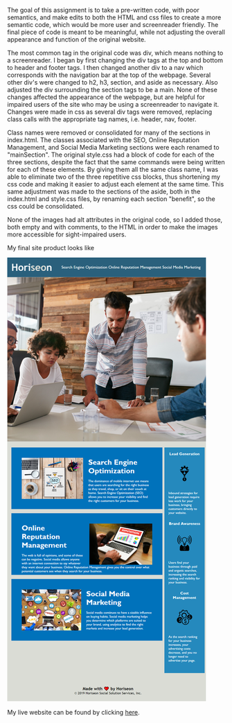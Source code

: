 The goal of this assignment is to take a pre-written code, with poor semantics, and make edits to both the HTML and css files to create a more semantic code, which would be more user and screenreader friendly. 
The final piece of code is meant to be meaningful, while not adjusting the overall appearance and function of the original website.

The most common tag in the original code was div, which means nothing to a screenreader. I began by first changing the div tags at the top and bottom to header and footer tags. 
I then changed another div to a nav which corresponds with the navigation bar at the top of the webpage.
Several other div's were changed to h2, h3, section, and aside as necessary. Also adjusted the div surrounding the section tags to be a main. None of these changes affected the appearance of the webpage, but are helpful for impaired users of the site who may be using a screenreader to navigate it.
Changes were made in css as several div tags were removed, replacing class calls with the appropriate tag names, i.e. header, nav, footer. 

Class names were removed or consolidated for many of the sections in index.html. The classes associated with the SEO, Online Reputation Management, and Social Media Marketing sections were each renamed to "mainSection". The original style.css had a block of code for each of the three sections, despite the fact that the same commands were being written for each of these elements. By giving them all the same class name, I was able to eliminate two of the three repetitive css blocks, thus shortening my css code and making it easier to adjust each element at the same time.
This same adjustment was made to the sections of the aside, both in the index.html and style.css files, by renaming each section "benefit", so the css could be consolidated.

None of the images had alt attributes in the original code, so I added those, both empty and with comments, to the HTML in order to make the images more accessible for sight-impaired users. 

My final site product looks like

![Final semantic Horiseon webpage with navigation bar, main section, aside, as well as header and footer.](./assets/images/HoriseonScreenShot.png)

My live website can be found by clicking [here](https://elarso2.github.io/01-HTML-and-CSS-Refactor-Semantics/#social-media-marketing).



